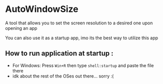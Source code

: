 # AutoWindowSize
A tool that allows you to set the screen resolution to a desired one upon opening an app

You can also use it as a startup app, imo its the best way to utilize this app

## How to run application at startup :
- For Windows: Press `Win+R` then type `shell:startup` and paste the file there
- idk about the rest of the OSes out there... sorry :(
